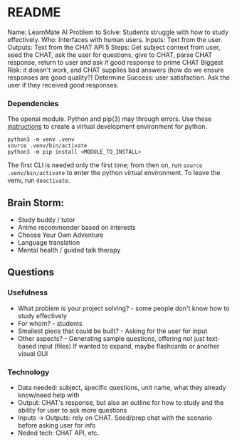 # README

Name: LearnMate AI
Problem to Solve: Students struggle with how to study effectively.
Who: Interfaces with human users.
Inputs: Text from the user.
Outputs: Text from the CHAT API
5 Steps: Get subject context from user, seed the CHAT, ask the user for questions, give to CHAT, parse CHAT response, return to user and ask if good response to prime CHAT
Biggest Risk: it doesn't work, and CHAT supplies bad answers (how do we ensure responses are good quality?)
Determine Success: user satisfaction. Ask the user if they received good responses.

### Dependencies
The openai module.
Python and pip(3) may through errors. Use these [instructions](https://stackoverflow.com/questions/75602063/pip-install-r-requirements-txt-is-failing-this-environment-is-externally-mana/75696359#75696359:~:text=This%20is%20due%20to%20your%20distribution%20adopting%20PEP%20668%20%E2%80%93%20Marking%20Python%20base%20environments%20as%20%E2%80%9Cexternally%20managed%E2%80%9D.) 
to create a virtual development environment for python.
```
python3 -m venv .venv
source .venv/bin/activate
python3 -m pip install <MODULE_TO_INSTALL>
```
The first CLI is needed only the first time; from then on, run ``source .venv/bin/activate`` to enter the python 
virtual environment. To leave the venv, run ``deactivate``.


## Brain Storm:
* Study buddy / tutor
* Anime recommender based on interests
* Choose Your Own Adventure
* Language translation
* Mental health / guided talk therapy 

## Questions
### Usefulness
* What problem is your project solving? - some people don't know how to study effectively
* For whom? - students
* Smallest piece that could be built? - Asking for the user for input
* Other aspects? - Generating sample questions, offering not just text-based input (files)
  If wanted to expand, maybe flashcards or another visual GUI

### Technology
* Data needed: subject, specific questions, unit name, what they already know/need help with
* Output: CHAT's response, but also an outline for how to study and the ability for user to ask more questions
* Inputs -> Outputs: rely on CHAT. Seed/prep chat with the scenario before asking user for info
* Neded tech: CHAT API, etc.